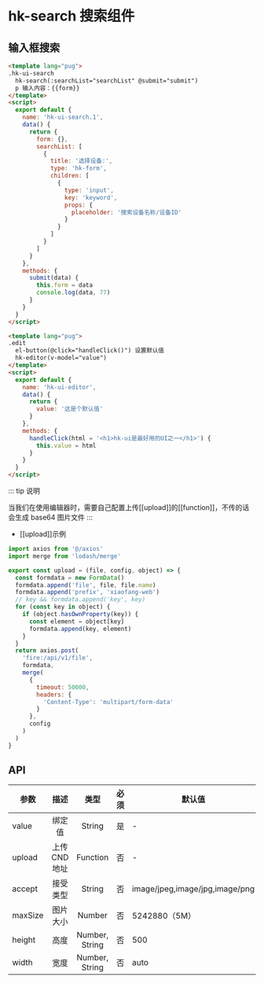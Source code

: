 # hk-search 搜索组件

## 输入框搜索

<template>
  <hk-ui-search.1/>
</template>

```html
<template lang="pug">
.hk-ui-search
  hk-search(:searchList="searchList" @submit="submit")
  p 输入内容：{{form}}
</template>
<script>
  export default {
    name: 'hk-ui-search.1',
    data() {
      return {
        form: {},
        searchList: [
          {
            title: '选择设备:',
            type: 'hk-form',
            children: [
              {
                type: 'input',
                key: 'keyword',
                props: {
                  placeholder: '搜索设备名称/设备ID'
                }
              }
            ]
          }
        ]
      }
    },
    methods: {
      submit(data) {
        this.form = data
        console.log(data, 77)
      }
    }
  }
</script>
```

<template>
  <hk-ui-search/>
</template>

```html
<template lang="pug">
.edit
  el-button(@click="handleClick()") 设置默认值
  hk-editor(v-model="value")
</template>
<script>
  export default {
    name: 'hk-ui-editor',
    data() {
      return {
        value: '这是个默认值'
      }
    },
    methods: {
      handleClick(html = '<h1>hk-ui是最好用的UI之一</h1>') {
        this.value = html
      }
    }
  }
</script>
```

::: tip 说明

当我们在使用编辑器时，需要自己配置上传[[upload]]的[[function]]，不传的话会生成 base64 图片文件
:::

- [[upload]]示例

```js
import axios from '@/axios'
import merge from 'lodash/merge'

export const upload = (file, config, object) => {
  const formdata = new FormData()
  formdata.append('file', file, file.name)
  formdata.append('prefix', 'xiaofang-web')
  // key && formdata.append('key', key)
  for (const key in object) {
    if (object.hasOwnProperty(key)) {
      const element = object[key]
      formdata.append(key, element)
    }
  }
  return axios.post(
    'fire:/api/v1/file',
    formdata,
    merge(
      {
        timeout: 50000,
        headers: {
          'Content-Type': 'multipart/form-data'
        }
      },
      config
    )
  )
}
```

## API

| 参数    |     描述      |      类型      | 必须 | 默认值                         |
| ------- | :-----------: | :------------: | :--: | ------------------------------ |
| value   |    绑定值     |     String     |  是  | -                              |
| upload  | 上传 CND 地址 |    Function    |  否  | -                              |
| accept  |   接受类型    |     String     |  否  | image/jpeg,image/jpg,image/png |
| maxSize |   图片大小    |     Number     |  否  | 5242880（5M）                  |
| height  |     高度      | Number, String |  否  | 500                            |
| width   |     宽度      | Number, String |  否  | auto                           |
